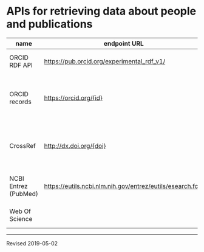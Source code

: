 # APIs for retrieving data about people and publications
 

| name | endpoint URL | API documentation | description |
|------|----------|-------------------|-------------|
| ORCID RDF API | https://pub.orcid.org/experimental_rdf_v1/ | | ORCID experimental API for retrieving RDF data |
| ORCID records | https://orcid.org/{id} | | retrieval of metadata through content negotiation (request appropriate Content-type) |
| CrossRef | http://dx.doi.org/{doi} | | retrieval of RDF metadata through content negotiation (request Content-type: application/rdf+xml)|
| NCBI Entrez (PubMed) | https://eutils.ncbi.nlm.nih.gov/entrez/eutils/esearch.fcgi | https://www.ncbi.nlm.nih.gov/books/NBK25501/ | Programmatic searches of NCBI datasets including PubMed |
| Web Of Science | | https://developer.clarivate.com/ | Clarivate Developer Portal (Web of Science API Lite) |


----
Revised 2019-05-02
